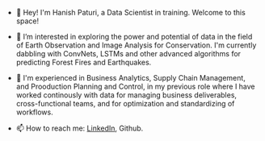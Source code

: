 - 👋 Hey! I'm Hanish Paturi, a Data Scientist in training. Welcome to this space!

- 👀 I’m interested in exploring the power and potential of data in the field of Earth Observation and Image Analysis for Conservation. I'm currently dabbling with ConvNets, LSTMs and other advanced algorithms for predicting Forest Fires and Earthquakes.  
- 🌱 I'm experienced in Business Analytics, Supply Chain Management, and Prooduction Planning and Control, in my previous role where I have worked continously with data for managing business deliverables, cross-functional teams, and for optimization and standardizing of workflows.

- 📫 How to reach me: [LinkedIn](https://www.linkedin.com/in/hanish-paturi/), Github.

<!---
hantablack9/hantablack9 is a ✨ special ✨ repository because its `README.md` (this file) appears on your GitHub profile.
You can click the Preview link to take a look at your changes.
--->
